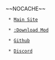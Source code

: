 \~\~NOCACHE\~\~

` * `[`Main Site`](https://techreborn.ovh/ "wikilink")

` * `[`:Download Mod`](:Download_Mod "wikilink")

` * `[`Github`](https://github.com/TechReborn/TechReborn "wikilink")

` * `[`Discord`](https://discord.gg/teamreborn "wikilink")
